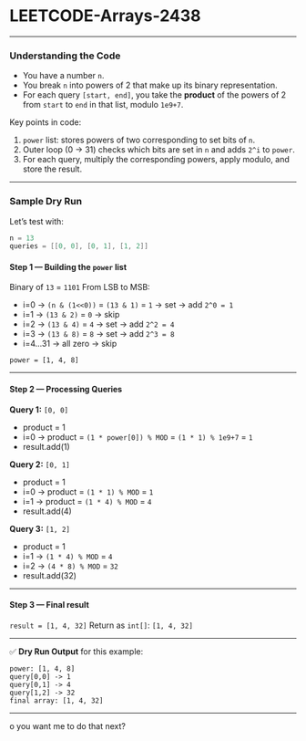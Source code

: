 # LEETCODE-Arrays-2438
---

### **Understanding the Code**
* You have a number `n`.
* You break `n` into powers of 2 that make up its binary representation.
* For each query `[start, end]`, you take the **product** of the powers of 2 from `start` to `end` in that list, modulo `1e9+7`.

Key points in code:

1. `power` list: stores powers of two corresponding to set bits of `n`.
2. Outer loop (0 → 31) checks which bits are set in `n` and adds `2^i` to `power`.
3. For each query, multiply the corresponding powers, apply modulo, and store the result.

---

### **Sample Dry Run**

Let’s test with:

```java
n = 13
queries = [[0, 0], [0, 1], [1, 2]]
```

#### Step 1 — Building the `power` list

Binary of `13` = `1101`
From LSB to MSB:

* i=0 → `(n & (1<<0))` = `(13 & 1)` = `1` → set → add `2^0 = 1`
* i=1 → `(13 & 2)` = `0` → skip
* i=2 → `(13 & 4)` = `4` → set → add `2^2 = 4`
* i=3 → `(13 & 8)` = `8` → set → add `2^3 = 8`
* i=4...31 → all zero → skip

`power = [1, 4, 8]`

---

#### Step 2 — Processing Queries

**Query 1:** `[0, 0]`

* product = 1
* i=0 → product = `(1 * power[0]) % MOD` = `(1 * 1) % 1e9+7` = `1`
* result.add(1)

**Query 2:** `[0, 1]`

* product = 1
* i=0 → product = `(1 * 1) % MOD` = `1`
* i=1 → product = `(1 * 4) % MOD` = `4`
* result.add(4)

**Query 3:** `[1, 2]`

* product = 1
* i=1 → `(1 * 4) % MOD` = `4`
* i=2 → `(4 * 8) % MOD` = `32`
* result.add(32)

---

#### Step 3 — Final result

`result = [1, 4, 32]`
Return as `int[]`: `[1, 4, 32]`

---

✅ **Dry Run Output** for this example:

```
power: [1, 4, 8]
query[0,0] -> 1
query[0,1] -> 4
query[1,2] -> 32
final array: [1, 4, 32]
```

---

o you want me to do that next?
